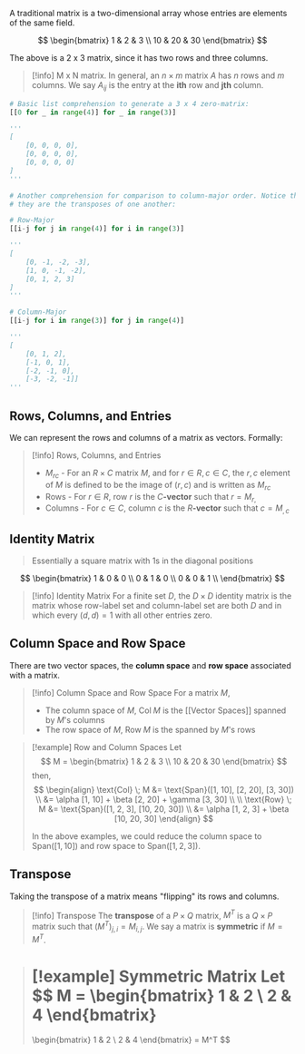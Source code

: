 A traditional matrix is a two-dimensional array whose entries are elements of the same field.

$$
\begin{bmatrix}
1 & 2 & 3 \\
10 & 20 & 30
\end{bmatrix}
$$

The above is a 2 x 3 matrix, since it has two rows and three columns.

> [!info] M x N matrix.
> In general, an $n \times m$ matrix $A$ has $n$ rows and $m$ columns. We say $A_{ij}$ is the entry at the **ith** row and **jth** column.

```Python
# Basic list comprehension to generate a 3 x 4 zero-matrix:
[[0 for _ in range(4)] for _ in range(3)]

'''
[
	[0, 0, 0, 0], 
	[0, 0, 0, 0], 
	[0, 0, 0, 0]
]
'''

# Another comprehension for comparison to column-major order. Notice that
# they are the transposes of one another:

# Row-Major
[[i-j for j in range(4)] for i in range(3)]

'''
[
	[0, -1, -2, -3],
	[1, 0, -1, -2],
	[0, 1, 2, 3]
]
'''

# Column-Major
[[i-j for i in range(3)] for j in range(4)]

'''
[
	[0, 1, 2], 
	[-1, 0, 1], 
	[-2, -1, 0], 
	[-3, -2, -1]]
'''
```

## Rows, Columns, and Entries

We can represent the rows and columns of a matrix as vectors. Formally:

> [!info] Rows, Columns, and Entries
> - $M_{rc}$ - For an $R \times C$ matrix $M$, and for $r \in R, c \in C$, the $r,c$ element of $M$ is defined to be the image of $(r, c)$ and is written as $M_{rc}$
> - Rows - For $r \in R$, row $r$ is the $C$**-vector** such that $r = M_{r,}$
> - Columns - For $c \in C$, column $c$ is the $R$**-vector** such that $c = M_{,c}$

## Identity Matrix

> Essentially a square matrix with 1s in the diagonal positions

$$
\begin{bmatrix}
1 & 0 & 0 \\
0 & 1 & 0 \\
0 & 0 & 1 \\
\end{bmatrix}
$$

> [!info] Identity Matrix
> For a finite set $D$, the $D \times D$  identity matrix is the matrix whose row-label set and column-label set are both $D$ and in which every $(d, d) = 1$ with all other entries zero.

## Column Space and Row Space

There are two vector spaces, the **column space** and **row space** associated with a matrix.

> [!info] Column Space and Row Space
> For a matrix $M$,
> - The column space of $M$, $\text{Col} \; M$ is the [[Vector Spaces]] spanned by $M$'s columns
> - The row space of $M$, $\text{Row} \; M$ is the spanned by $M$'s rows

> [!example] Row and Column Spaces
> Let 
> $$
> M = 
> \begin{bmatrix}
> 1 & 2 & 3 \\
> 10 & 20 & 30
> \end{bmatrix}
> $$
> then,
> $$
> \begin{align}
> \text{Col} \; M &= \text{Span}([1, 10], [2, 20], [3, 30])  \\
> &= \alpha [1, 10] + \beta [2, 20] + \gamma [3, 30] \\ \\
> \text{Row} \; M &= \text{Span}([1, 2, 3], [10, 20, 30]) \\
> &= \alpha [1, 2, 3] + \beta [10, 20, 30]
> \end{align}
> $$
> 
> In the above examples, we could reduce the column space to $\text{Span}([1, 10])$ and row space to $\text{Span}([1, 2, 3])$.

## Transpose

Taking the transpose of a matrix means "flipping" its rows and columns.

> [!info] Transpose
> The **transpose** of a $P \times Q$ matrix, $M^T$ is a $Q \times P$ matrix such that $(M^T)_{j,i} = M_{i, j}$. We say a matrix is **symmetric** if $M = M^T$.

> [!example] Symmetric Matrix
> Let
> $$
> M =
> \begin{bmatrix}
> 1 & 2 \\
> 2 & 4
> \end{bmatrix}
> = 
> \begin{bmatrix}
> 1 & 2 \\
> 2 & 4
> \end{bmatrix}
> = M^T
> $$